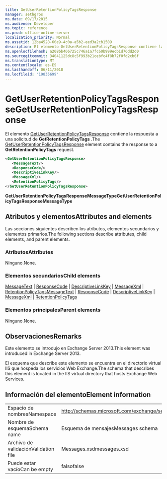 ```yaml
---
title: GetUserRetentionPolicyTagsResponse
manager: sethgros
ms.date: 09/17/2015
ms.audience: Developer
ms.topic: reference
ms.prod: office-online-server
localization_priority: Normal
ms.assetid: 12ba4528-60e9-4c0a-a5b2-eed3a2cb1509
description: El elemento GetUserRetentionPolicyTagsResponse contiene la respuesta a una solicitud de GetRetentionPolicyTags.
ms.openlocfilehash: a208bb466725c746a1a7fc60b999ecb1d76dd2d0
ms.sourcegitcommit: 34041125dc8c5f993b21cebfc4f8b72f0fd2cb6f
ms.translationtype: MT
ms.contentlocale: es-ES
ms.lasthandoff: 06/11/2018
ms.locfileid: "19835699"
---
```

# <a name="getuserretentionpolicytagsresponse"></a><span data-ttu-id="02330-103">GetUserRetentionPolicyTagsResponse</span><span class="sxs-lookup"><span data-stu-id="02330-103">GetUserRetentionPolicyTagsResponse</span></span>

<span data-ttu-id="02330-104">El elemento [GetUserRetentionPolicyTagsResponse](getuserretentionpolicytagsresponse.md) contiene la respuesta a una solicitud de **GetRetentionPolicyTags** .</span><span class="sxs-lookup"><span data-stu-id="02330-104">The [GetUserRetentionPolicyTagsResponse](getuserretentionpolicytagsresponse.md) element contains the response to a **GetRetentionPolicyTags** request.</span></span> 
  
```XML
<GetUserRetentionPolicyTagsResponse>
   <MessageText/>
   <ResponseCode/>
   <DescriptiveLinkKey/>
   <MessageXml/>
   <RetentionPolicyTags/>
</GetUserRetentionPolicyTagsResponse>
```

 <span data-ttu-id="02330-105">**GetUserRetentionPolicyTagsResponseMessageType**</span><span class="sxs-lookup"><span data-stu-id="02330-105">**GetUserRetentionPolicyTagsResponseMessageType**</span></span>
## <a name="attributes-and-elements"></a><span data-ttu-id="02330-106">Atributos y elementos</span><span class="sxs-lookup"><span data-stu-id="02330-106">Attributes and elements</span></span>

<span data-ttu-id="02330-107">Las secciones siguientes describen los atributos, elementos secundarios y elementos primarios.</span><span class="sxs-lookup"><span data-stu-id="02330-107">The following sections describe attributes, child elements, and parent elements.</span></span>
  
### <a name="attributes"></a><span data-ttu-id="02330-108">Atributos</span><span class="sxs-lookup"><span data-stu-id="02330-108">Attributes</span></span>

<span data-ttu-id="02330-109">Ninguno.</span><span class="sxs-lookup"><span data-stu-id="02330-109">None.</span></span>
  
### <a name="child-elements"></a><span data-ttu-id="02330-110">Elementos secundarios</span><span class="sxs-lookup"><span data-stu-id="02330-110">Child elements</span></span>

<span data-ttu-id="02330-111">[MessageText](messagetext.md) | [ResponseCode](responsecode.md) | [DescriptiveLinkKey](descriptivelinkkey.md) | [MessageXml](messagexml.md) | [RetentionPolicyTags](retentionpolicytags.md)</span><span class="sxs-lookup"><span data-stu-id="02330-111">[MessageText](messagetext.md) | [ResponseCode](responsecode.md) | [DescriptiveLinkKey](descriptivelinkkey.md) | [MessageXml](messagexml.md) | [RetentionPolicyTags](retentionpolicytags.md)</span></span>
  
### <a name="parent-elements"></a><span data-ttu-id="02330-112">Elementos principales</span><span class="sxs-lookup"><span data-stu-id="02330-112">Parent elements</span></span>

<span data-ttu-id="02330-113">Ninguno.</span><span class="sxs-lookup"><span data-stu-id="02330-113">None.</span></span>
  
## <a name="remarks"></a><span data-ttu-id="02330-114">Observaciones</span><span class="sxs-lookup"><span data-stu-id="02330-114">Remarks</span></span>

<span data-ttu-id="02330-115">Este elemento se introdujo en Exchange Server 2013.</span><span class="sxs-lookup"><span data-stu-id="02330-115">This element was introduced in Exchange Server 2013.</span></span>
  
<span data-ttu-id="02330-116">El esquema que describe este elemento se encuentra en el directorio virtual IIS que hospeda los servicios Web Exchange.</span><span class="sxs-lookup"><span data-stu-id="02330-116">The schema that describes this element is located in the IIS virtual directory that hosts Exchange Web Services.</span></span>
  
## <a name="element-information"></a><span data-ttu-id="02330-117">Información del elemento</span><span class="sxs-lookup"><span data-stu-id="02330-117">Element information</span></span>

|||
|:-----|:-----|
|<span data-ttu-id="02330-118">Espacio de nombres</span><span class="sxs-lookup"><span data-stu-id="02330-118">Namespace</span></span>  <br/> |http://schemas.microsoft.com/exchange/services/2006/messages  <br/> |
|<span data-ttu-id="02330-119">Nombre de esquema</span><span class="sxs-lookup"><span data-stu-id="02330-119">Schema name</span></span>  <br/> |<span data-ttu-id="02330-120">Esquema de mensajes</span><span class="sxs-lookup"><span data-stu-id="02330-120">Messages schema</span></span>  <br/> |
|<span data-ttu-id="02330-121">Archivo de validación</span><span class="sxs-lookup"><span data-stu-id="02330-121">Validation file</span></span>  <br/> |<span data-ttu-id="02330-122">Messages.xsd</span><span class="sxs-lookup"><span data-stu-id="02330-122">messages.xsd</span></span>  <br/> |
|<span data-ttu-id="02330-123">Puede estar vacío</span><span class="sxs-lookup"><span data-stu-id="02330-123">Can be empty</span></span>  <br/> |<span data-ttu-id="02330-124">falso</span><span class="sxs-lookup"><span data-stu-id="02330-124">false</span></span>  <br/> |
   

